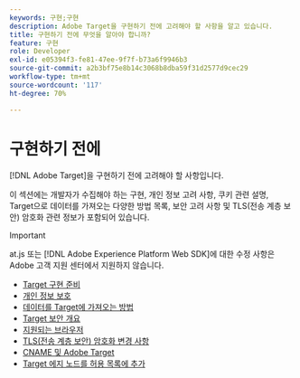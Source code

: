 ```yaml
---
keywords: 구현;구현
description: Adobe Target을 구현하기 전에 고려해야 할 사항을 알고 있습니다.
title: 구현하기 전에 무엇을 알아야 합니까?
feature: 구현
role: Developer
exl-id: e05394f3-fe81-47ee-9f7f-b73a6f9946b3
source-git-commit: a2b3bf75e8b14c3068b8dba59f31d2577d9cec29
workflow-type: tm+mt
source-wordcount: '117'
ht-degree: 70%

---
```


# 구현하기 전에

[!DNL Adobe Target]을 구현하기 전에 고려해야 할 사항입니다.

이 섹션에는 개발자가 수집해야 하는 구현, 개인 정보 고려 사항, 쿠키 관련 설명, Target으로 데이터를 가져오는 다양한 방법 목록, 보안 고려 사항 및 TLS(전송 계층 보안) 암호화 관련 정보가 포함되어 있습니다.

>[!IMPORTANT]
>
>at.js 또는 [!DNL Adobe Experience Platform Web SDK]에 대한 수정 사항은 Adobe 고객 지원 센터에서 지원하지 않습니다.

- [Target 구현 준비](prepare-to-implement-target.md)
- [개인 정보 보호](c-privacy/privacy.md)
- [데이터를 Target에 가져오는 방법](c-methods-to-get-data-into-target/methods-to-get-data-into-target.md)
- [Target 보안 개요](target-security-overview.md)
- [지원되는 브라우저](supported-browsers.md)
- [TLS(전송 계층 보안) 암호화 변경 사항](tls-transport-layer-security-encryption.md)
- [CNAME 및 Adobe Target](implement-cname-support-in-target.md)
- [Target 에지 노드를 허용 목록에 추가](/help/c-implementing-target/c-considerations-before-you-implement-target/allowlist-edges.md)
